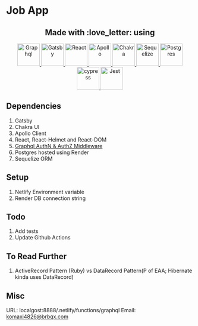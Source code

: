 # Job App

<h2 align="center">
  Made with :love_letter: using 
</h2>


<p align="center">


  <a href="https://graphql.org/code/">
    <img alt="Graphql" src="https://encrypted-tbn0.gstatic.com/images?q=tbn%3AANd9GcTRAt3c3IyQQ4ciJLsNIGKKouvF00KoDbXTAg&usqp=CAU" width="60" />
  </a>
  <a href="https://www.gatsbyjs.org/docs/">
    <img alt="Gatsby" src="https://encrypted-tbn0.gstatic.com/images?q=tbn%3AANd9GcT94HQp6pWHX-za2A6yMuteyH-STCas8ZmNQQ&usqp=CAU" width="60" />
  </a>
  <a href="https://reactjs.org/docs/getting-started.html">
    <img alt="React" src="https://cdn.worldvectorlogo.com/logos/react.svg" width="60" />
  </a>
  <a href="https://www.apollographql.com/docs/">
    <img alt="Apollo" src="https://avatars3.githubusercontent.com/u/17189275?s=280&v=4 width="60" height="60" />
  </a>
  <a href="https://chakra-ui.com/getting-started">
    <img alt="Chakra" src="https://avatars3.githubusercontent.com/u/54212428?s=280&v=4" width="60" />
  </a>
   <a href="https://sequelize.org/master/manual/getting-started.html">
    <img alt="Sequelize" src="https://avatars3.githubusercontent.com/u/3591786?s=400&v=4" width="60" />
  </a> 
  <a href="https://banner2.cleanpng.com/20180817/fvr/kisspng-postgresql-database-installation-microsoft-sql-ser-bearle-5b7719c70a2b68.6265470715345320390417.jpg">
    <img alt="Postgres" src="https://banner2.cleanpng.com/20180817/fvr/kisspng-postgresql-database-installation-microsoft-sql-ser-bearle-5b7719c70a2b68.6265470715345320390417.jpg" width="60" />
  </a> 
  <a href="https://docs.cypress.io/guides/overview/why-cypress.html">
    <img alt="cypress" src="https://avatars1.githubusercontent.com/u/8908513?s=280&v=4" width="60" />
  </a> 
  <a href="https://jestjs.io/docs/en/getting-started">
    <img alt="Jest" src="https://cdn.auth0.com/blog/testing-react-with-jest/logo.png" width="60" />
  </a> 
        
     

</p>


## Dependencies

1. Gatsby
2. Chakra UI
3. Apollo Client
4. React, React-Helmet and React-DOM
5. [Graphql AuthN & AuthZ Middleware](https://github.com/kkemple/graphql-auth)
6. Postgres hosted using Render
7. Sequelize ORM


## Setup

1. Netlify Environment variable
2. Render DB connection string

## Todo

1. Add tests
2. Update Github Actions

## To Read Further

1. ActiveRecord Pattern (Ruby) vs DataRecord Pattern(P of EAA; Hibernate kinda uses DataRecord)

## Misc

URL: localgost:8888/.netlify/functions/graphql
Email: komaxi4826@brbqx.com
